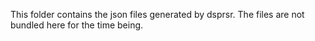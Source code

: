 This folder contains the json files generated by dsprsr. The files are not bundled here for the time being.


